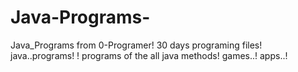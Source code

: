 # Java-Programs-
Java_Programs from 0-Programer!
30 days programing files!
java..programs! !
programs of the all java methods!
games..!
apps..! 

